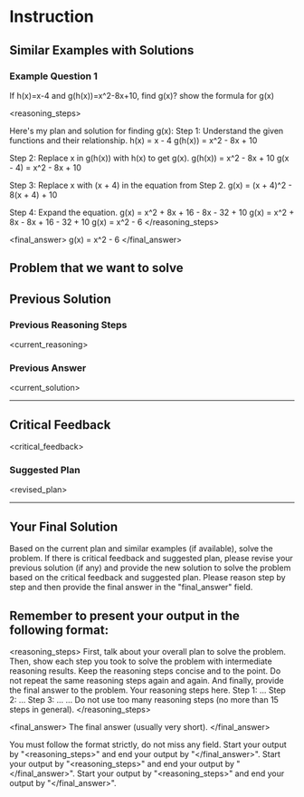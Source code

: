# Instruction 

## Similar Examples with Solutions

### Example Question 1
 
If h(x)=x-4 and g(h(x))=x^2-8x+10, find g(x)? show the formula for g(x)

<reasoning_steps>

Here's my plan and solution for finding g(x):
Step 1: Understand the given functions and their relationship.
h(x) = x - 4
g(h(x)) = x^2 - 8x + 10

Step 2: Replace x in g(h(x)) with h(x) to get g(x).
g(h(x)) = x^2 - 8x + 10
g(x - 4) = x^2 - 8x + 10

Step 3: Replace x with (x + 4) in the equation from Step 2.
g(x) = (x + 4)^2 - 8(x + 4) + 10

Step 4: Expand the equation.
g(x) = x^2 + 8x + 16 - 8x - 32 + 10
g(x) = x^2 + 8x - 8x + 16 - 32 + 10
g(x) = x^2 - 6
</reasoning_steps>

<final_answer>
g(x) = x^2 - 6
</final_answer>


## Problem that we want to solve

<prompt> 


## Previous Solution

### Previous Reasoning Steps 
<current_reasoning>

### Previous Answer 
<current_solution>



--- 

## Critical Feedback 
<critical_feedback>

### Suggested Plan
<revised_plan>

--- 

## Your Final Solution

Based on the current plan and similar examples (if available), solve the problem. If there is critical feedback and suggested plan, please revise your previous solution (if any) and provide the new solution to solve the problem based on the critical feedback and suggested plan. Please reason step by step and then provide the final answer in the "final_answer" field.

## Remember to present your output in the following format:

<reasoning_steps>
First, talk about your overall plan to solve the problem. Then, show each step you took to solve the problem with intermediate reasoning results. Keep the reasoning steps concise and to the point. Do not repeat the same reasoning steps again and again. And finally, provide the final answer to the problem. 
Your reasoning steps here. 
Step 1: ...
Step 2: ...
Step 3: ...
... 
Do not use too many reasoning steps (no more than 15 steps in general).
</reasoning_steps>

<final_answer>
The final answer (usually very short).
</final_answer> 
 

You must follow the format strictly, do not miss any field. 
Start your output by "<reasoning_steps>" and end your output by "</final_answer>".
Start your output by "<reasoning_steps>" and end your output by "</final_answer>".
Start your output by "<reasoning_steps>" and end your output by "</final_answer>".

